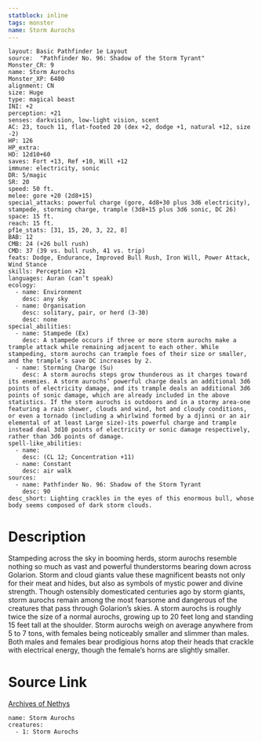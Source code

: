 ```yaml
---
statblock: inline
tags: monster
name: Storm Aurochs
---
```

```statblock
layout: Basic Pathfinder 1e Layout
source:  "Pathfinder No. 96: Shadow of the Storm Tyrant"
Monster_CR: 9
name: Storm Aurochs
Monster_XP: 6400
alignment: CN
size: Huge
type: magical beast
INI: +2
perception: +21
senses: darkvision, low-light vision, scent
AC: 23, touch 11, flat-footed 20 (dex +2, dodge +1, natural +12, size -2)
HP: 126
HP_extra: 
HD: 12d10+60
saves: Fort +13, Ref +10, Will +12
immune: electricity, sonic
DR: 5/magic
SR: 20
speed: 50 ft.
melee: gore +20 (2d8+15)
special_attacks: powerful charge (gore, 4d8+30 plus 3d6 electricity), stampede, storming charge, trample (3d8+15 plus 3d6 sonic, DC 26)
space: 15 ft.
reach: 15 ft.
pf1e_stats: [31, 15, 20, 3, 22, 8]
BAB: 12
CMB: 24 (+26 bull rush)
CMD: 37 (39 vs. bull rush, 41 vs. trip)
feats: Dodge, Endurance, Improved Bull Rush, Iron Will, Power Attack, Wind Stance
skills: Perception +21
languages: Auran (can’t speak)
ecology:
  - name: Environment
    desc: any sky
  - name: Organisation
    desc: solitary, pair, or herd (3-30)
    desc: none
special_abilities:
  - name: Stampede (Ex)
    desc: A stampede occurs if three or more storm aurochs make a trample attack while remaining adjacent to each other. While stampeding, storm aurochs can trample foes of their size or smaller, and the trample’s save DC increases by 2.
  - name: Storming Charge (Su)
    desc: A storm aurochs steps grow thunderous as it charges toward its enemies. A storm aurochs’ powerful charge deals an additional 3d6 points of electricity damage, and its trample deals an additional 3d6 points of sonic damage, which are already included in the above statistics. If the storm aurochs is outdoors and in a stormy area-one featuring a rain shower, clouds and wind, hot and cloudy conditions, or even a tornado (including a whirlwind formed by a djinni or an air elemental of at least Large size)-its powerful charge and trample instead deal 3d10 points of electricity or sonic damage respectively, rather than 3d6 points of damage.
spell-like_abilities:
  - name:
    desc: (CL 12; Concentration +11)
  - name: Constant
    desc: air walk
sources:
  - name: Pathfinder No. 96: Shadow of the Storm Tyrant
    desc: 90
desc_short: Lighting crackles in the eyes of this enormous bull, whose body seems composed of dark storm clouds.
```
# Description
Stampeding across the sky in booming herds, storm aurochs resemble nothing so much as vast and powerful thunderstorms bearing down across Golarion. Storm and cloud giants value these magnificent beasts not only for their meat and hides, but also as symbols of mystic power and divine strength. Though ostensibly domesticated centuries ago by storm giants, storm aurochs remain among the most fearsome and dangerous of the creatures that pass through Golarion’s skies. A storm aurochs is roughly twice the size of a normal aurochs, growing up to 20 feet long and standing 15 feet tall at the shoulder. Storm aurochs weigh on average anywhere from 5 to 7 tons, with females being noticeably smaller and slimmer than males. Both males and females bear prodigious horns atop their heads that crackle with electrical energy, though the female’s horns are slightly smaller.
# Source Link
[Archives of Nethys](https://aonprd.com/MonsterDisplay.aspx?ItemName=Storm%20Aurochs)
```encounter-table
name: Storm Aurochs
creatures:
  - 1: Storm Aurochs
```
